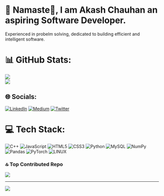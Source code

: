 # 💫 Namaste🙏, I am Akash Chauhan an aspiring Software Developer.
Experienced in probelm solving, dedicated to building efficient and intelligent software. <br>


# 📊 GitHub Stats:
![](https://github-readme-streak-stats.herokuapp.com/?user=a1akashchauhan&theme=gotham&hide_border=false)<br/>
![](https://github-readme-stats.vercel.app/api/top-langs/?username=a1akashchauhan&theme=gotham&hide_border=false&include_all_commits=false&count_private=false&layout=compact)


## 🌐 Socials:
[![LinkedIn](https://img.shields.io/badge/LinkedIn-%230077B5.svg?logo=linkedin&logoColor=white)](https://linkedin.com/in/a1akashchauhan) [![Medium](https://img.shields.io/badge/Medium-12100E?logo=medium&logoColor=white)](https://medium.com/@a1akashchauhan) [![Twitter](https://img.shields.io/badge/Twitter-%231DA1F2.svg?logo=Twitter&logoColor=white)](https://twitter.com/a1akashchauhan) 


# 💻 Tech Stack:
![C++](https://img.shields.io/badge/c++-%2300599C.svg?style=for-the-badge&logo=c%2B%2B&logoColor=white) ![JavaScript](https://img.shields.io/badge/javascript-%23323330.svg?style=for-the-badge&logo=javascript&logoColor=%23F7DF1E) ![HTML5](https://img.shields.io/badge/html5-%23E34F26.svg?style=for-the-badge&logo=html5&logoColor=white) ![CSS3](https://img.shields.io/badge/css3-%231572B6.svg?style=for-the-badge&logo=css3&logoColor=white) ![Python](https://img.shields.io/badge/python-3670A0?style=for-the-badge&logo=python&logoColor=ffdd54) ![MySQL](https://img.shields.io/badge/mysql-%2300f.svg?style=for-the-badge&logo=mysql&logoColor=white) ![NumPy](https://img.shields.io/badge/numpy-%23013243.svg?style=for-the-badge&logo=numpy&logoColor=white) ![Pandas](https://img.shields.io/badge/pandas-%23150458.svg?style=for-the-badge&logo=pandas&logoColor=white) ![PyTorch](https://img.shields.io/badge/PyTorch-%23EE4C2C.svg?style=for-the-badge&logo=PyTorch&logoColor=white) ![LINUX](https://img.shields.io/badge/Linux-FCC624?style=for-the-badge&logo=linux&logoColor=black)

### 🔝 Top Contributed Repo
![](https://github-contributor-stats.vercel.app/api?username=a1akashchauhan&limit=5&theme=gruvbox&combine_all_yearly_contributions=true)

---
[![](https://visitcount.itsvg.in/api?id=a1akashchauhan&icon=0&color=6)](https://visitcount.itsvg.in)

<!-- Proudly created with GPRM ( https://gprm.itsvg.in ) -->
